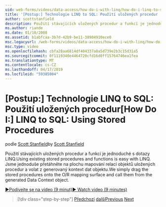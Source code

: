 ```yaml
---
uid: web-forms/videos/data-access/how-do-i-with-linq/how-do-i-linq-to-sql-using-stored-procedures
title: '[Postup:] Technologie LINQ to SQL: Použití uložených procedur | Dokumentace Microsoftu'
author: scottstanfield
description: Použití stávajících uložených procedur a funkcí je jednoduché s dotazy LINQ. Můžeme jednoduše přetáhněte na plochu mapování relací objektů uložených procedur a volat z ge...
ms.author: riande
ms.date: 01/10/2008
ms.assetid: b1abfcaa-3b7d-42b9-be11-38904910ece0
msc.legacyurl: /web-forms/videos/data-access/how-do-i-with-linq/how-do-i-linq-to-sql-using-stored-procedures
msc.type: video
ms.openlocfilehash: cbfa28aa6814df404337a8a5d739e2b3c15d31a5
ms.sourcegitcommit: 0f1119340e4464720cfd16d0ff15764746ea1fea
ms.translationtype: MT
ms.contentlocale: cs-CZ
ms.lasthandoff: 04/17/2019
ms.locfileid: "59385004"
---
```

# <a name="how-do-i-linq-to-sql-using-stored-procedures"></a><span data-ttu-id="99fa9-104">[Postup:] Technologie LINQ to SQL: Použití uložených procedur</span><span class="sxs-lookup"><span data-stu-id="99fa9-104">[How Do I:] LINQ to SQL: Using Stored Procedures</span></span>

<span data-ttu-id="99fa9-105">podle [Scott Stanfield](https://github.com/scottstanfield)</span><span class="sxs-lookup"><span data-stu-id="99fa9-105">by [Scott Stanfield](https://github.com/scottstanfield)</span></span>

<span data-ttu-id="99fa9-106">Použití stávajících uložených procedur a funkcí je jednoduché s dotazy LINQ.</span><span class="sxs-lookup"><span data-stu-id="99fa9-106">Using existing stored procedures and functions is easy with LINQ.</span></span> <span data-ttu-id="99fa9-107">Jsme jednoduše přetáhněte na plochu mapování relací objektů uložených procedur a volat z generovaný kontext dat objektu.</span><span class="sxs-lookup"><span data-stu-id="99fa9-107">We simply drag the stored procedures onto the O/R mapping surface and call them from the generated Data Context object.</span></span>

[<span data-ttu-id="99fa9-108">&#9654;Podívejte se na video (9 minut)</span><span class="sxs-lookup"><span data-stu-id="99fa9-108">&#9654; Watch video (9 minutes)</span></span>](https://channel9.msdn.com/Blogs/ASP-NET-Site-Videos/how-do-i-linq-to-sql-using-stored-procedures)

> [!div class="step-by-step"]
> <span data-ttu-id="99fa9-109">[Předchozí](how-do-i-linq-to-sql-custom-linqdatasource.md)
> [další](how-do-i-linq-to-sql-updating-with-stored-procedures.md)</span><span class="sxs-lookup"><span data-stu-id="99fa9-109">[Previous](how-do-i-linq-to-sql-custom-linqdatasource.md)
[Next](how-do-i-linq-to-sql-updating-with-stored-procedures.md)</span></span>
